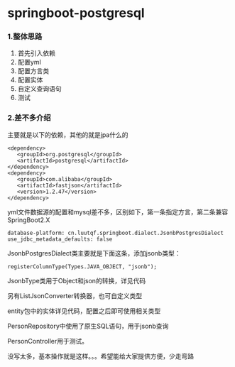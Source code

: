 # springboot-postgresql

### 1.整体思路

1. 首先引入依赖
2. 配置yml
3. 配置方言类
4. 配置实体
5. 自定义查询语句
6. 测试

### 2.差不多介绍

主要就是以下的依赖，其他的就是jpa什么的

```text
<dependency>
   <groupId>org.postgresql</groupId>
   <artifactId>postgresql</artifactId>
</dependency>
<dependency>
   <groupId>com.alibaba</groupId>
   <artifactId>fastjson</artifactId>
   <version>1.2.47</version>
</dependency>
```

yml文件数据源的配置和mysql差不多，区别如下，第一条指定方言，第二条兼容SpringBoot2.X

```text
database-platform: cn.luutqf.springboot.dialect.JsonbPostgresDialect
use_jdbc_metadata_defaults: false
```

JsonbPostgresDialect类主要就是下面这条，添加jsonb类型：

```text
registerColumnType(Types.JAVA_OBJECT, "jsonb");
```

JsonbType类用于Object和json的转换，详见代码

另有ListJsonConverter转换器，也可自定义类型

entity包中的实体详见代码，配置之后即可使用相关类型

PersonRepository中使用了原生SQL语句，用于jsonb查询

PersonController用于测试。

没写太多，基本操作就是这样。。。希望能给大家提供方便，少走弯路

